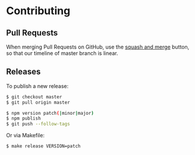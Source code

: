 # Contributing

## Pull Requests

When merging Pull Requests on GitHub, use the [squash and merge](https://github.com/blog/2141-squash-your-commits) button, so that our timeline of master branch is linear.

## Releases

To publish a new release:

```bash
$ git checkout master
$ git pull origin master

$ npm version patch(|minor|major)
$ npm publish
$ git push --follow-tags
```

Or via Makefile:

```bash
$ make release VERSION=patch
```
